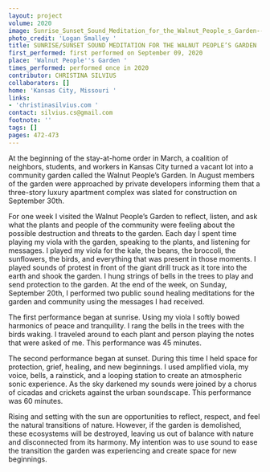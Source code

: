 ```yaml
---
layout: project
volume: 2020
image: Sunrise_Sunset_Sound_Meditation_for_the_Walnut_People_s_Garden--Christina_Silvius.jpg
photo_credit: 'Logan Smalley '
title: SUNRISE/SUNSET SOUND MEDITATION FOR THE WALNUT PEOPLE’S GARDEN
first_performed: first performed on September 09, 2020
place: 'Walnut People''s Garden '
times_performed: performed once in 2020
contributor: CHRISTINA SILVIUS
collaborators: []
home: 'Kansas City, Missouri '
links:
- 'christinasilvius.com '
contact: silvius.cs@gmail.com
footnote: ''
tags: []
pages: 472-473
---
```




At the beginning of the stay-at-home order in March, a coalition of neighbors, students, and workers in Kansas City turned a vacant lot into a community garden called the Walnut People’s Garden. In August members of the garden were approached by private developers informing them that a three-story luxury apartment complex was slated for construction on September 30th. 

For one week I visited the Walnut People’s Garden to reflect, listen, and ask what the plants and people of the community were feeling about the possible destruction and threats to the garden. Each day I spent time playing my viola with the garden, speaking to the plants, and listening for messages. I played my viola for the kale, the beans, the broccoli, the sunflowers, the birds, and everything that was present in those moments. I played sounds of protest in front of the giant drill truck as it tore into the earth and shook the garden. I hung strings of bells in the trees to play and send protection to the garden. At the end of the week, on Sunday, September 20th, I performed two public sound healing meditations for the garden and community using the messages I had received. 

The first performance began at sunrise. Using my viola I softly bowed harmonics of peace and tranquility. I rang the bells in the trees with the birds waking. I traveled around to each plant and person playing the notes that were asked of me. This performance was 45 minutes. 

The second performance began at sunset. During this time I held space for protection, grief, healing, and new beginnings. I used amplified viola, my voice, bells, a rainstick, and a looping station to create an atmospheric sonic experience. As the sky darkened my sounds were joined by a chorus of cicadas and crickets against the urban soundscape. This performance was 60 minutes. 

Rising and setting with the sun are opportunities to reflect, respect, and feel the natural transitions of nature. However, if the garden is demolished, these ecosystems will be destroyed, leaving us out of balance with nature and disconnected from its harmony. My intention was to use sound to ease the transition the garden was experiencing and create space for new beginnings. 

